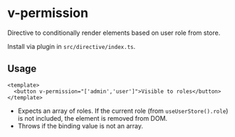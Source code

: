 # v-permission

Directive to conditionally render elements based on user role from store.

Install via plugin in `src/directive/index.ts`.

## Usage

```vue
<template>
  <button v-permission="['admin','user']">Visible to roles</button>
</template>
```

- Expects an array of roles. If the current role (from `useUserStore().role`) is not included, the element is removed from DOM.
- Throws if the binding value is not an array.
